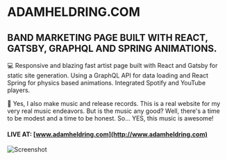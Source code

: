 # ADAMHELDRING.COM

## BAND MARKETING PAGE BUILT WITH REACT, GATSBY, GRAPHQL AND SPRING ANIMATIONS.

💻 Responsive and blazing fast artist page built with React and Gatsby for static site generation. Using a GraphQL API for data loading and React Spring for physics based animations. Integrated Spotify and YouTube players.

🎸 Yes, I also make music and release records. This is a real website for my very real music endeavors. But is the music any good? Well, there's a time to be modest and a time to be honest. So... YES, this music is awesome!

#### LIVE AT: [www.adamheldring.com](http://www.adamheldring.com)

![Screenshot](https://github.com/adamheldring/Adam-Heldring-Portfolio/blob/master/code/public/assets/ah2019.jpg)
